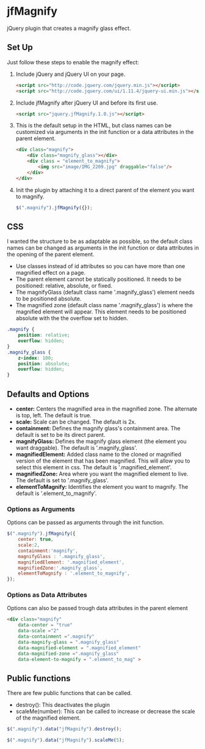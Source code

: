 # jfMagnify
jQuery plugin that creates a magnify glass effect. 

## Set Up
Just follow these steps to enable the magnify effect:

1. Include jQuery and jQuery UI on your page.

    ```html
    <script src="http://code.jquery.com/jquery.min.js"></script>
    <script src="http://code.jquery.com/ui/1.11.4/jquery-ui.min.js"></script>
    ```

2. Include jfMagnify after jQuery UI and before its first use.

    ```html
    <script src="jquery.jfMagnify.1.0.js"></script>
    ```
3. This is the default setup in the HTML, but class names can be customized via arguments in the init function or a data attributes in the parent element.
    ```html
    <div class="magnify">
		<div class="magnify_glass"></div>
		<div class = "element_to_magnify">
			<img src="image/IMG_2209.jpg" draggable="false"/>
		</div>
	</div>
    ```

4. Init the plugin by attaching it to a direct parent  of the element you want to magnify.
    ```js
    $(".magnify").jfMagnify({});
    ```
    
## CSS
I wanted the structure to be as adaptable as possible, so the default class names can be changed as arguments in the init function or data attributes in the opening of the parent element. 
* Use classes instead of id attributes so you can have more than one magnified effect on a page.
* The parent element cannot be statically positioned. It needs to be positioned: relative, absolute, or fixed.
* The magnifyGlass (default class name '.magnify_glass') element needs to be positioned absolute.
* The magnified zone (default class name '.magnify_glass') is where the magnified element will appear. This element needs to be positioned absolute with the the overflow set to hidden.
```css
.magnify {
	position: relative;
	overflow: hidden;
}
.magnify_glass {
	z-index: 100;
	position: absolute;
	overflow: hidden;
}
```

## Defaults and Options
* __center:__ Centers the magnified area in the magnified zone. The alternate is top, left. The default is true.
* __scale:__ Scale can be changed. The default is 2x.
* __containment:__ Defines the magnify glass's containment area. The default is set to be its direct parent.
* __magnifyGlass:__ Defines the magnify glass element (the element you want draggable). The default is '.magnify_glass'.
* __magnifiedElement:__ Added class name to the cloned or magnified version of the element that has been magnified. This will allow you to select this element in css. The default is '.magnified_element'.
* __magnifiedZone:__ Area where you want the magnified element to live. The default is set to '.magnify_glass'.
* __elementToMagnify:__ Identifies the element you want to magnify. The default is '.element_to_magnify'.

### Options as Arguments
Options can be passed as arguments through the init function.
```js
$(".magnify").jfMagnify({
	center: true,
	scale:2,
	containment:'magnify',
	magnifyGlass : '.magnify_glass',
	magnifiedElement: '.magnified_element',
	magnifiedZone:'.magnify_glass',
	elementToMagnify : '.element_to_magnify',
});
```
	
### Options as Data Attributes
Options can also be passed trough data attributes in the parent element
```html
<div class="magnify" 
	data-center = "true"
	data-scale ="2"
	data-containment =".magnify"
	data-magnify-glass = ".magnify_glass"
	data-magnified-element = ".magnified_element"
	data-magnified-zone =".magnify_glass"
	data-element-to-magnify = ".element_to_mag" >
```

## Public functions
There are few public functions that can be called.
* destroy(): This deactivates the plugin
* scaleMe(number): This can be called to increase or decrease the scale of the magnified element. 

```js
$(".magnify").data("jfMagnify").destroy();

$(".magnify").data("jfMagnify").scaleMe(5);
```

